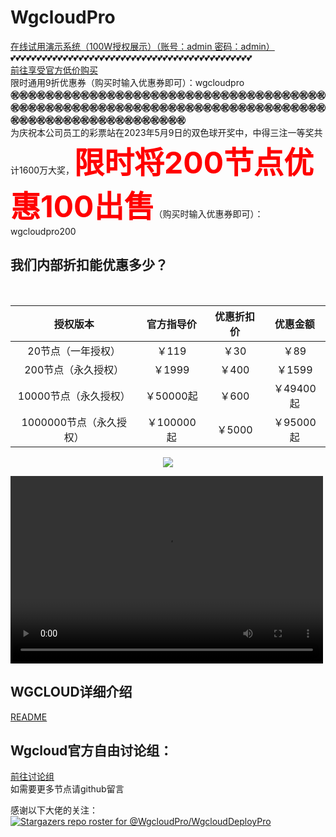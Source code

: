 # WgcloudPro
[在线试用演示系统（100W授权展示）（账号：admin 密码：admin）](http://wgstart.icu/wgcloud)
<br/>
💕💕💕💕💕💕💕💕💕💕💕💕💕💕💕💕💕💕💕💕💕💕💕💕💕💕💕💕💕💕💕💕💕💕💕💕💕💕💕💕💕💕💕💕💕💕<br/>
[前往享受官方低价购买](http://w.kami.vip/s/lAWtO1xM)
<br/>限时通用9折优惠券（购买时输入优惠券即可）：wgcloudpro<br/>
**㊗㊗㊗㊗㊗㊗㊗㊗㊗㊗㊗㊗㊗㊗㊗㊗㊗㊗㊗㊗㊗㊗㊗㊗㊗㊗㊗㊗㊗㊗㊗㊗㊗㊗㊗㊗㊗㊗㊗㊗㊗㊗㊗㊗㊗㊗㊗㊗㊗㊗㊗㊗㊗㊗㊗㊗㊗㊗㊗㊗㊗㊗㊗㊗㊗㊗㊗㊗㊗㊗㊗㊗㊗㊗㊗㊗㊗㊗㊗㊗㊗㊗㊗㊗㊗㊗㊗㊗㊗㊗㊗㊗**<br/>
为庆祝本公司员工的彩票站在2023年5月9日的双色球开奖中，中得三注一等奖共计1600万大奖，<font size="14" color="red">**限时将200节点优惠100出售**</font>（购买时输入优惠券即可）：wgcloudpro200
<br/>
## 我们内部折扣能优惠多少？
<br/>

|        授权版本         | 官方指导价 | 优惠折扣价 | 优惠金额  |
| :---------------------: | :--------: | :--------: | :-------: |
|   20节点（一年授权）    |   ￥119    |    ￥30    |   ￥89    |
|   200节点（永久授权）   |   ￥1999   |   ￥400    |  ￥1599   |
|  10000节点（永久授权）  | ￥50000起  |   ￥600    | ￥49400起 |
| 1000000节点（永久授权） | ￥100000起 |   ￥5000   | ￥95000起 |



<p align="center">
  <a target="_blank" href="http://w.kami.vip/s/lAWtO1xM">
    <img src="https://user-images.githubusercontent.com/131434608/233909906-eb421c1c-8210-446b-953c-00c685ac4ab9.png">
  </a>
 </p>
 <p align="center">

<video src="https://github.com/WgcloudPro/WgcloudDeployPro/releases/download/video/wgcloudPro.mp4" controls="controls" width="500" height="300"></video>
 </p>

## WGCLOUD详细介绍

[README](./README_cn.md)
</br>
## Wgcloud官方自由讨论组：

[前往讨论组](https://wg-tey1014.slack.com/archives/C05638FS6SZ)
</br>
如需要更多节点请github留言

感谢以下大佬的关注：
[![Stargazers repo roster for @WgcloudPro/WgcloudDeployPro](https://reporoster.com/stars/WgcloudPro/WgcloudDeployPro)](https://github.com/WgcloudPro/WgcloudDeployPro/stargazers)
